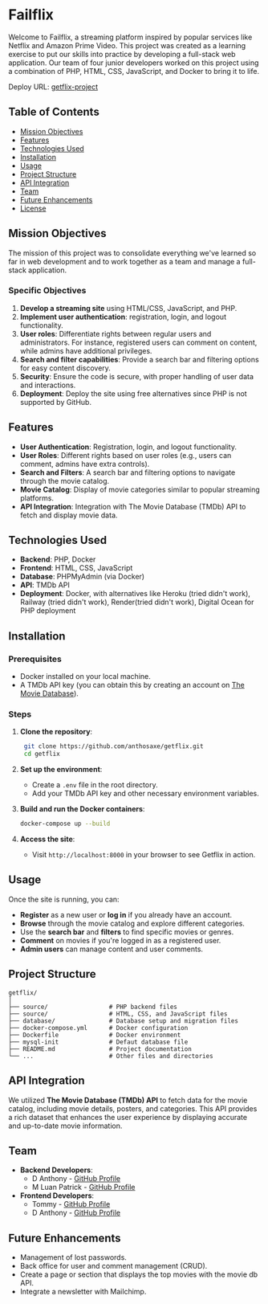 # Failflix

Welcome to Failflix, a streaming platform inspired by popular services like Netflix and Amazon Prime Video. This project was created as a learning exercise to put our skills into practice by developing a full-stack web application. Our team of four junior developers worked on this project using a combination of PHP, HTML, CSS, JavaScript, and Docker to bring it to life.

Deploy URL: [getflix-project](http://64.227.71.83:8000/)

## Table of Contents

- [Mission Objectives](#mission-objectives)
- [Features](#features)
- [Technologies Used](#technologies-used)
- [Installation](#installation)
- [Usage](#usage)
- [Project Structure](#project-structure)
- [API Integration](#api-integration)
- [Team](#team)
- [Future Enhancements](#future-enhancements)
- [License](#license)

## Mission Objectives

The mission of this project was to consolidate everything we've learned so far in web development and to work together as a team and manage a full-stack application.

### Specific Objectives

1. **Develop a streaming site** using HTML/CSS, JavaScript, and PHP.
2. **Implement user authentication**: registration, login, and logout functionality.
3. **User roles**: Differentiate rights between regular users and administrators. For instance, registered users can comment on content, while admins have additional privileges.
4. **Search and filter capabilities**: Provide a search bar and filtering options for easy content discovery.
5. **Security**: Ensure the code is secure, with proper handling of user data and interactions.
6. **Deployment**: Deploy the site using free alternatives since PHP is not supported by GitHub.

## Features

- **User Authentication**: Registration, login, and logout functionality.
- **User Roles**: Different rights based on user roles (e.g., users can comment, admins have extra controls).
- **Search and Filters**: A search bar and filtering options to navigate through the movie catalog.
- **Movie Catalog**: Display of movie categories similar to popular streaming platforms.
- **API Integration**: Integration with The Movie Database (TMDb) API to fetch and display movie data.

## Technologies Used

- **Backend**: PHP, Docker
- **Frontend**: HTML, CSS, JavaScript
- **Database**: PHPMyAdmin (via Docker)
- **API**: TMDb API
- **Deployment**: Docker, with alternatives like Heroku (tried didn't work), Railway (tried didn't work), Render(tried didn't work), Digital Ocean for PHP deployment

## Installation

### Prerequisites

- Docker installed on your local machine.
- A TMDb API key (you can obtain this by creating an account on [The Movie Database](https://www.themoviedb.org/)).

### Steps

1. **Clone the repository**:
   ```bash
    git clone https://github.com/anthosaxe/getflix.git
    cd getflix
   ```

2. **Set up the environment**:
   - Create a `.env` file in the root directory.
   - Add your TMDb API key and other necessary environment variables.
   
3. **Build and run the Docker containers**:
   ```bash
   docker-compose up --build
   ```

4. **Access the site**:
   - Visit `http://localhost:8000` in your browser to see Getflix in action.

## Usage

Once the site is running, you can:

- **Register** as a new user or **log in** if you already have an account.
- **Browse** through the movie catalog and explore different categories.
- Use the **search bar** and **filters** to find specific movies or genres.
- **Comment** on movies if you're logged in as a registered user.
- **Admin users** can manage content and user comments.

## Project Structure

```
getflix/
│
├── source/                 # PHP backend files
├── source/                 # HTML, CSS, and JavaScript files
├── database/               # Database setup and migration files
├── docker-compose.yml      # Docker configuration
├── Dockerfile              # Docker environment
├── mysql-init              # Defaut database file
├── README.md               # Project documentation
└── ...                     # Other files and directories
```

## API Integration

We utilized **The Movie Database (TMDb) API** to fetch data for the movie catalog, including movie details, posters, and categories. This API provides a rich dataset that enhances the user experience by displaying accurate and up-to-date movie information.

## Team

- **Backend Developers**: 
  - D Anthony - [GitHub Profile](https://github.com/anthosaxe)
  - M Luan Patrick - [GitHub Profile](https://github.com/LuanPM284)
- **Frontend Developers**:
  - Tommy - [GitHub Profile](https://github.com/Mus1shi)
  - D Anthony - [GitHub Profile](https://github.com/anthosaxe)

## Future Enhancements

- Management of lost passwords.
- Back office for user and comment management (CRUD).
- Create a page or section that displays the top movies with the movie db API.
- Integrate a newsletter with Mailchimp.
```
